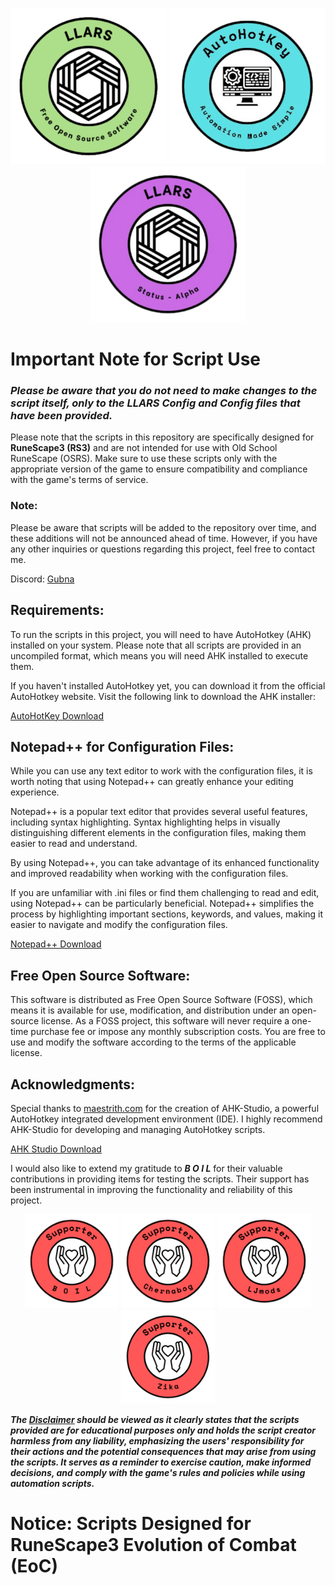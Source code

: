 <p align="center">
  <img width="250" height="250" src="https://github.com/Gubna-Tech/RuneScape/blob/main/Assets/Logo/LLARS/LLARS%20Logo.png">
  <img width="250" height="250" src="https://github.com/Gubna-Tech/RuneScape/blob/main/Assets/Logo/LLARS/AHK%20Logo.png">
  <img width="250" height="250" src="https://github.com/Gubna-Tech/RuneScape/blob/main/Assets/Logo/LLARS/LLARS%20Status.png">
</p>

# Important Note for Script Use
### *Please be aware that you do not need to make changes to the script itself, only to the LLARS Config and Config files that have been provided.*
Please note that the scripts in this repository are specifically designed for **RuneScape3 (RS3)** and are not intended for use with Old School RuneScape (OSRS). Make sure to use these scripts only with the appropriate version of the game to ensure compatibility and compliance with the game's terms of service.

### Note: 
Please be aware that scripts will be added to the repository over time, and these additions will not be announced ahead of time. However, if you have any other inquiries or questions regarding this project, feel free to contact me. 

Discord: [Gubna](https://discordapp.com/users/616070790319964160)

## Requirements:
To run the scripts in this project, you will need to have AutoHotkey (AHK) installed on your system. Please note that all scripts are provided in an uncompiled format, which means you will need AHK installed to execute them.

If you haven't installed AutoHotkey yet, you can download it from the official AutoHotkey website. Visit the following link to download the AHK installer:

[AutoHotKey Download](https://www.autohotkey.com/download/ahk-v2.exe)

## Notepad++ for Configuration Files:
While you can use any text editor to work with the configuration files, it is worth noting that using Notepad++ can greatly enhance your editing experience.

Notepad++ is a popular text editor that provides several useful features, including syntax highlighting. Syntax highlighting helps in visually distinguishing different elements in the configuration files, making them easier to read and understand.

By using Notepad++, you can take advantage of its enhanced functionality and improved readability when working with the configuration files.

If you are unfamiliar with .ini files or find them challenging to read and edit, using Notepad++ can be particularly beneficial. Notepad++ simplifies the process by highlighting important sections, keywords, and values, making it easier to navigate and modify the configuration files.

[Notepad++  Download](https://notepad-plus-plus.org/downloads/)

## Free Open Source Software:
This software is distributed as Free Open Source Software (FOSS), which means it is available for use, modification, and distribution under an open-source license. As a FOSS project, this software will never require a one-time purchase fee or impose any monthly subscription costs. You are free to use and modify the software according to the terms of the applicable license.

## Acknowledgments:
Special thanks to [maestrith.com](https://www.maestrith.com/) for the creation of AHK-Studio, a powerful AutoHotkey integrated development environment (IDE). I highly recommend AHK-Studio for developing and managing AutoHotkey scripts.

[AHK Studio Download](https://www.maestrith.com/ahk-studio/)

I would also like to extend my gratitude to ***B O I L*** for their valuable contributions in providing items for testing the scripts. Their support has been instrumental in improving the functionality and reliability of this project.

<p align="center">
  <img width="150" height="150" src="https://github.com/Gubna-Tech/RuneScape/blob/main/Assets/Logo/Supporter/Support%20BOIL.png">
  <img width="150" height="150" src="https://github.com/Gubna-Tech/RuneScape/blob/main/Assets/Logo/Supporter/Support%20Chernabog.png">
  <img width="150" height="150" src="https://github.com/Gubna-Tech/RuneScape/blob/main/Assets/Logo/Supporter/Support%20LJmods.png">
  <img width="150" height="150" src="https://github.com/Gubna-Tech/RuneScape/blob/main/Assets/Logo/Supporter/Support%20Zika.png">
</p>

***The [Disclaimer](Disclaimer.md) should be viewed as it clearly states that the scripts provided are for educational purposes only and holds the script creator harmless from any liability, emphasizing the users' responsibility for their actions and the potential consequences that may arise from using the scripts. It serves as a reminder to exercise caution, make informed decisions, and comply with the game's rules and policies while using automation scripts.***

# Notice: Scripts Designed for RuneScape3 Evolution of Combat (EoC)
